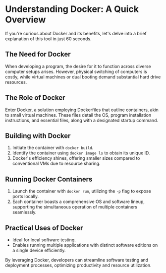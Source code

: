 # Understanding Docker: A Quick Overview

If you're curious about Docker and its benefits, let's delve into a brief explanation of this tool in just 60 seconds.

## The Need for Docker
When developing a program, the desire for it to function across diverse computer setups arises. However, physical switching of computers is costly, while virtual machines or dual booting demand substantial hard drive resources.

## The Role of Docker
Enter Docker, a solution employing Dockerfiles that outline containers, akin to small virtual machines. These files detail the OS, program installation instructions, and essential files, along with a designated startup command.

## Building with Docker
1. Initiate the container with `docker build`.
2. Identify the container using `docker image ls` to obtain its unique ID.
3. Docker's efficiency shines, offering smaller sizes compared to conventional VMs due to resource sharing.

## Running Docker Containers
1. Launch the container with `docker run`, utilizing the `-p` flag to expose ports locally.
2. Each container boasts a comprehensive OS and software lineup, supporting the simultaneous operation of multiple containers seamlessly.
   
## Practical Uses of Docker
- Ideal for local software testing.
- Enables running multiple applications with distinct software editions on a single device efficiently.

By leveraging Docker, developers can streamline software testing and deployment processes, optimizing productivity and resource utilization.